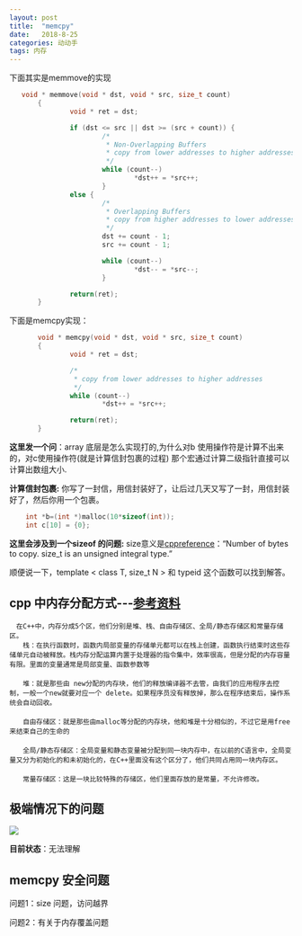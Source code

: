 ```yaml
---
layout: post
title:  "memcpy"
date:   2018-8-25 
categories: 动动手
tags: 内存
---
```

下面其实是memmove的实现
```c++
   void * memmove(void * dst, void * src, size_t count)
       {
               void * ret = dst;

               if (dst <= src || dst >= (src + count)) {
                       /*
                        * Non-Overlapping Buffers
                        * copy from lower addresses to higher addresses
                        */
                       while (count--)
                               *dst++ = *src++;
                       }
               else {
                       /*
                        * Overlapping Buffers
                        * copy from higher addresses to lower addresses
                        */
                       dst += count - 1;
                       src += count - 1;

                       while (count--)
                               *dst-- = *src--;
                       }

               return(ret);
       }
```

下面是memcpy实现：
```c++
       void * memcpy(void * dst, void * src, size_t count)
       {
               void * ret = dst;

               /*
                * copy from lower addresses to higher addresses
                */
               while (count--)
                       *dst++ = *src++;

               return(ret);
       }

```

**这里发一个问**：array 底层是怎么实现打的,为什么对b 使用操作符是计算不出来的，对c使用操作符(就是计算信封包裹的过程) 那个宏通过计算二级指针直接可以计算出数组大小.


**计算信封包裹:** 你写了一封信，用信封装好了，让后过几天又写了一封，用信封装好了，然后你用一个包裹。

```C++
    int *b=(int *)malloc(10*sizeof(int));
    int c[10] = {0};
```

**这里会涉及到一个sizeof 的问题:**
size意义是[cppreference](http://www.cplusplus.com/reference/cstring/memcpy/)：“Number of bytes to copy.
size_t is an unsigned integral type.”


顺便说一下，template < class T, size_t N > 和 typeid 这个函数可以找到解答。

## cpp 中内存分配方式---[参考资料](https://chenqx.github.io/2014/09/25/Cpp-Memory-Management/)

    　在C++中，内存分成5个区，他们分别是堆、栈、自由存储区、全局/静态存储区和常量存储区。
    　　栈：在执行函数时，函数内局部变量的存储单元都可以在栈上创建，函数执行结束时这些存储单元自动被释放。栈内存分配运算内置于处理器的指令集中，效率很高，但是分配的内存容量有限。里面的变量通常是局部变量、函数参数等
    　　
    　　堆：就是那些由 new分配的内存块，他们的释放编译器不去管，由我们的应用程序去控制，一般一个new就要对应一个 delete。如果程序员没有释放掉，那么在程序结束后，操作系统会自动回收。
    　　
    　　自由存储区：就是那些由malloc等分配的内存块，他和堆是十分相似的，不过它是用free来结束自己的生命的
    　　
    　　全局/静态存储区：全局变量和静态变量被分配到同一块内存中，在以前的C语言中，全局变量又分为初始化的和未初始化的，在C++里面没有这个区分了，他们共同占用同一块内存区。
    　　
    　　常量存储区：这是一块比较特殊的存储区，他们里面存放的是常量，不允许修改。


## 极端情况下的问题
![](https://raw.githubusercontent.com/7huang/Utility/master/img-source/memcpy.png)

**目前状态**：无法理解

## memcpy 安全问题

问题1：size 问题，访问越界

问题2：有关于内存覆盖问题

